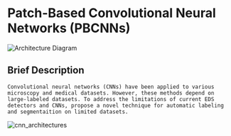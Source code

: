 # Patch-Based Convolutional Neural Networks (PBCNNs)

![Architecture Diagram](https://github.com/user-attachments/assets/569751a3-e109-4aae-af28-ca312123d3e8)

## Brief Description
``
Convolutional neural networks (CNNs) have been applied to various microscopy and medical datasets.
However, these methods depend on large-labeled datasets. To address the limitations of current EDS detectors and CNNs,
propose a novel technique for automatic labeling and segmentaition on limited datasets. 
``

![cnn_architectures](https://github.com/user-attachments/assets/0e39ef85-f607-4651-a520-2c898cc55288)

